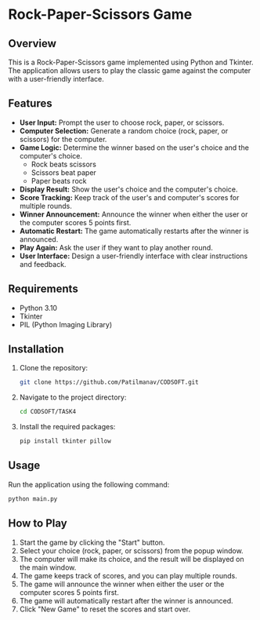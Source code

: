 # Rock-Paper-Scissors Game

## Overview
This is a Rock-Paper-Scissors game implemented using Python and Tkinter. The application allows users to play the classic game against the computer with a user-friendly interface.

## Features
- **User Input:** Prompt the user to choose rock, paper, or scissors.
- **Computer Selection:** Generate a random choice (rock, paper, or scissors) for the computer.
- **Game Logic:** Determine the winner based on the user's choice and the computer's choice.
  - Rock beats scissors
  - Scissors beat paper
  - Paper beats rock
- **Display Result:** Show the user's choice and the computer's choice.
- **Score Tracking:** Keep track of the user's and computer's scores for multiple rounds.
- **Winner Announcement:** Announce the winner when either the user or the computer scores 5 points first.
- **Automatic Restart:** The game automatically restarts after the winner is announced.
- **Play Again:** Ask the user if they want to play another round.
- **User Interface:** Design a user-friendly interface with clear instructions and feedback.

## Requirements
- Python 3.10
- Tkinter
- PIL (Python Imaging Library)

## Installation
1. Clone the repository:
   ```bash
   git clone https://github.com/Patilmanav/CODSOFT.git
   ```

2. Navigate to the project directory:
   ```bash
   cd CODSOFT/TASK4
   ```

3. Install the required packages:
   ```bash
   pip install tkinter pillow
   ```

## Usage
Run the application using the following command:
```bash
python main.py
```

## How to Play
1. Start the game by clicking the "Start" button.
2. Select your choice (rock, paper, or scissors) from the popup window.
3. The computer will make its choice, and the result will be displayed on the main window.
4. The game keeps track of scores, and you can play multiple rounds.
5. The game will announce the winner when either the user or the computer scores 5 points first.
6. The game will automatically restart after the winner is announced.
7. Click "New Game" to reset the scores and start over.

